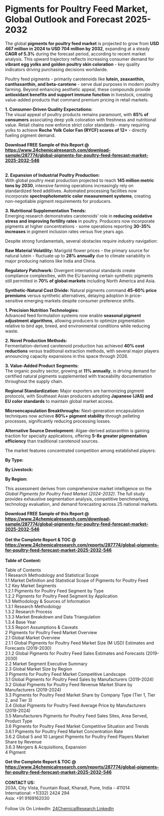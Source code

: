 <h1>Pigments for Poultry Feed Market, Global Outlook and Forecast 2025-2032</h1><p>The global <strong>pigments for poultry feed market</strong> is projected to grow from <strong>USD 467 million in 2024 to USD 704 million by 2032</strong>, expanding at a steady <strong>CAGR of 5.3%</strong> during the forecast period, according to recent market analysis. This upward trajectory reflects increasing consumer demand for <strong>vibrant egg yolks and golden poultry skin coloration</strong> - key quality indicators driving purchasing decisions worldwide.</p><p>Poultry feed pigments - primarily carotenoids like <strong>lutein, zeaxanthin, canthaxanthin, and beta-carotene</strong> - serve dual purposes in modern poultry farming. Beyond enhancing aesthetic appeal, these compounds provide <strong>antioxidant benefits and support immune function</strong> in livestock, creating value-added products that command premium pricing in retail markets.</p><p><strong>1. Consumer-Driven Quality Expectations:</strong><br>
The visual appeal of poultry products remains paramount, with <strong>85% of consumers</strong> associating deep yolk coloration with freshness and nutritional value. Retail chains now enforce strict color standards - many requiring yolks to achieve <strong>Roche Yolk Color Fan (RYCF) scores of 12+</strong> - directly fueling pigment demand.</p><div><b>Download FREE Sample of this Report @ 
            <a href="https://www.24chemicalresearch.com/download-sample/287774/global-pigments-for-poultry-feed-forecast-market-2025-2032-546">
            https://www.24chemicalresearch.com/download-sample/287774/global-pigments-for-poultry-feed-forecast-market-2025-2032-546</a></b></div><br><p><strong>2. Expansion of Industrial Poultry Production:</strong><br>
With global poultry meat production projected to reach <strong>145 million metric tons by 2030</strong>, intensive farming operations increasingly rely on standardized feed additives. Automated processing facilities now incorporate <strong>spectrophotometric color measurement systems</strong>, creating non-negotiable pigment requirements for producers.</p><p><strong>3. Nutritional Supplementation Trends:</strong><br>
Emerging research demonstrates carotenoids' role in <strong>reducing oxidative stress and improving fertility rates</strong> in poultry. Producers now incorporate pigments at higher concentrations - some operations reporting <strong>30-35% increases</strong> in pigment inclusion rates versus five years ago.</p><p>Despite strong fundamentals, several obstacles require industry navigation:</p><p><strong>Raw Material Volatility:</strong> Marigold flower prices - the primary source for natural lutein - fluctuate up to <strong>28% annually</strong> due to climate variability in major producing nations like India and China.</p><p><strong>Regulatory Patchwork:</strong> Divergent international standards create compliance complexities, with the EU banning certain synthetic pigments still permitted in <strong>70% of global markets</strong> including North America and Asia.</p><p><strong>Synthetic-Natural Cost Divide:</strong> Natural pigments command <strong>45-60% price premiums</strong> versus synthetic alternatives, delaying adoption in price-sensitive emerging markets despite consumer preference shifts.</p><p><strong>1. Precision Nutrition Technologies:</strong><br>
Advanced feed formulation systems now enable <strong>seasonal pigment adjustment algorithms</strong>, allowing producers to optimize pigmentation relative to bird age, breed, and environmental conditions while reducing waste.</p><p><strong>2. Novel Production Methods:</strong><br>
Fermentation-derived carotenoid production has achieved <strong>40% cost reductions</strong> versus traditional extraction methods, with several major players announcing capacity expansions in this space through 2026.</p><p><strong>3. Value-Added Product Segments:</strong><br>
The organic poultry sector, growing at <strong>11% annually</strong>, is driving demand for certified natural pigments supplemented with traceability documentation throughout the supply chain.</p><p><strong>Regional Standardization:</strong> Major exporters are harmonizing pigment protocols, with Southeast Asian producers adopting <strong>Japanese (JAS) and EU color standards</strong> to maintain global market access.</p><p><strong>Microencapsulation Breakthroughs:</strong> Next-generation encapsulation techniques now achieve <strong>80%+ pigment stability</strong> through pelleting processes, significantly reducing processing losses.</p><p><strong>Alternative Source Development:</strong> Algae-derived astaxanthin is gaining traction for specialty applications, offering <strong>5-8x greater pigmentation efficiency</strong> than traditional carotenoid sources.</p><p>The market features concentrated competition among established players:</p><p><strong>By Type:</strong></p><p><strong>By Livestock:</strong></p><p><strong>By Region:</strong></p><p>This assessment derives from comprehensive market intelligence on the <em>Global Pigments for Poultry Feed Market (2024-2032)</em>. The full study provides exhaustive segmentation analysis, competitive benchmarking, technology evaluation, and demand forecasting across 25 national markets.</p><div><b>Download FREE Sample of this Report @ 
            <a href="https://www.24chemicalresearch.com/download-sample/287774/global-pigments-for-poultry-feed-forecast-market-2025-2032-546">
            https://www.24chemicalresearch.com/download-sample/287774/global-pigments-for-poultry-feed-forecast-market-2025-2032-546</a></b></div><br><div><b>Get the Complete Report & TOC @ 
            <a href="https://www.24chemicalresearch.com/reports/287774/global-pigments-for-poultry-feed-forecast-market-2025-2032-546">
            https://www.24chemicalresearch.com/reports/287774/global-pigments-for-poultry-feed-forecast-market-2025-2032-546</a></b></div><br>
            <b>Table of Content:</b><p>Table of Contents<br />
1 Research Methodology and Statistical Scope<br />
1.1 Market Definition and Statistical Scope of Pigments for Poultry Feed<br />
1.2 Key Market Segments<br />
1.2.1 Pigments for Poultry Feed Segment by Type<br />
1.2.2 Pigments for Poultry Feed Segment by Application<br />
1.3 Methodology & Sources of Information<br />
1.3.1 Research Methodology<br />
1.3.2 Research Process<br />
1.3.3 Market Breakdown and Data Triangulation<br />
1.3.4 Base Year<br />
1.3.5 Report Assumptions & Caveats<br />
2 Pigments for Poultry Feed Market Overview<br />
2.1 Global Market Overview<br />
2.1.1 Global Pigments for Poultry Feed Market Size (M USD) Estimates and Forecasts (2019-2030)<br />
2.1.2 Global Pigments for Poultry Feed Sales Estimates and Forecasts (2019-2030)<br />
2.2 Market Segment Executive Summary<br />
2.3 Global Market Size by Region<br />
3 Pigments for Poultry Feed Market Competitive Landscape<br />
3.1 Global Pigments for Poultry Feed Sales by Manufacturers (2019-2024)<br />
3.2 Global Pigments for Poultry Feed Revenue Market Share by Manufacturers (2019-2024)<br />
3.3 Pigments for Poultry Feed Market Share by Company Type (Tier 1, Tier 2, and Tier 3)<br />
3.4 Global Pigments for Poultry Feed Average Price by Manufacturers (2019-2024)<br />
3.5 Manufacturers Pigments for Poultry Feed Sales Sites, Area Served, Product Type<br />
3.6 Pigments for Poultry Feed Market Competitive Situation and Trends<br />
3.6.1 Pigments for Poultry Feed Market Concentration Rate<br />
3.6.2 Global 5 and 10 Largest Pigments for Poultry Feed Players Market Share by Revenue<br />
3.6.3 Mergers & Acquisitions, Expansion<br />
4 Pigment</p><div><b>Get the Complete Report & TOC @ 
            <a href="https://www.24chemicalresearch.com/reports/287774/global-pigments-for-poultry-feed-forecast-market-2025-2032-546">
            https://www.24chemicalresearch.com/reports/287774/global-pigments-for-poultry-feed-forecast-market-2025-2032-546</a></b></div><br><b>CONTACT US:</b><br>
            203A, City Vista, Fountain Road, Kharadi, Pune, India - 411014<br>
            International: +1(332) 2424 294<br>
            Asia: +91 9169162030 <br><br>
            Follow Us On LinkedIn: <a href="https://www.linkedin.com/company/24chemicalresearch/">24ChemicalResearch LinkedIn</a>